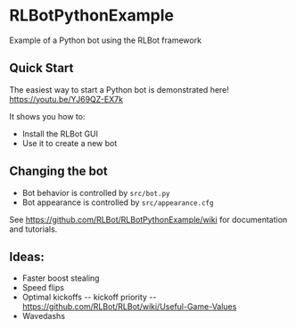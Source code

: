 # RLBotPythonExample
Example of a Python bot using the RLBot framework

## Quick Start
The easiest way to start a Python bot is demonstrated here!
https://youtu.be/YJ69QZ-EX7k

It shows you how to:
- Install the RLBot GUI
- Use it to create a new bot

## Changing the bot

- Bot behavior is controlled by `src/bot.py`
- Bot appearance is controlled by `src/appearance.cfg`

See https://github.com/RLBot/RLBotPythonExample/wiki for documentation and tutorials.

## Ideas:

- Faster boost stealing
- Speed flips
- Optimal kickoffs
-- kickoff priority
-- https://github.com/RLBot/RLBot/wiki/Useful-Game-Values
- Wavedashs
